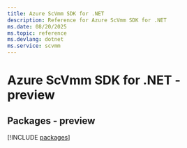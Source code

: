 ```yaml
---
title: Azure ScVmm SDK for .NET
description: Reference for Azure ScVmm SDK for .NET
ms.date: 08/20/2025
ms.topic: reference
ms.devlang: dotnet
ms.service: scvmm
---
```

# Azure ScVmm SDK for .NET - preview
## Packages - preview
[!INCLUDE [packages](scvmm-index.md)]